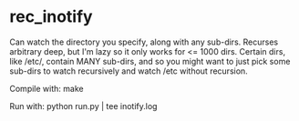 rec_inotify
===========

Can watch the directory you specify, along with any sub-dirs. Recurses arbitrary deep, but I'm lazy so it only works for <= 1000 dirs. Certain dirs, like /etc/, contain MANY sub-dirs, and so you might want to just pick some sub-dirs to watch recursively and watch /etc without recursion.

Compile with: 
    make

Run with:
    python run.py | tee inotify.log


